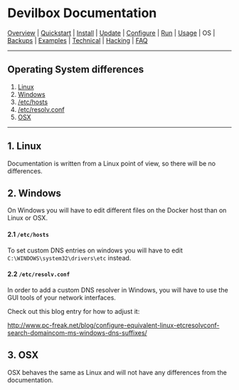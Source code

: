 # Devilbox Documentation

[Overview](README.md) |
[Quickstart](Quickstart.md) |
[Install](Install.md) |
[Update](Update.md) |
[Configure](Configure.md) |
[Run](Run.md) |
[Usage](Usage.md) |
OS |
[Backups](Backups.md) |
[Examples](Examples.md) |
[Technical](Technical.md) |
[Hacking](Hacking.md) |
[FAQ](FAQ.md)

---

## Operating System differences

1. [Linux](#1-linux)
2. [Windows](#2-windows)
  1. [/etc/hosts](#2-1-etc-hosts-)
  1. [/etc/resolv.conf](#2-2-etc-resolv-conf-)
3. [OSX](#3-osx)

---

## 1. Linux

Documentation is written from a Linux point of view, so there will be no differences.


## 2. Windows

On Windows you will have to edit different files on the Docker host than on Linux or OSX.

#### 2.1 `/etc/hosts`

To set custom DNS entries on windows you will have to edit `C:\WINDOWS\system32\drivers\etc` instead.

#### 2.2 `/etc/resolv.conf`

In order to add a custom DNS resolver in Windows, you will have to use the GUI tools of your network interfaces.

Check out this blog entry for how to adjust it:

http://www.pc-freak.net/blog/configure-equivalent-linux-etcresolvconf-search-domaincom-ms-windows-dns-suffixes/


## 3. OSX

OSX behaves the same as Linux and will not have any differences from the documentation.
